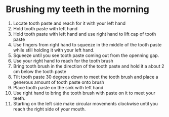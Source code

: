 # Brushing my teeth in the morning


1. Locate tooth paste and reach for it with your left hand
2. Hold tooth paste with left hand 
3. Hold tooth paste with left hand and use right hand to lift cap of tooth paste
4. Use fingers from right hand to squeeze in the middle of the tooth paste while still holding it with your left hand.
4. Squeeze until you see tooth paste coming out from the openning gap.
5. Use your right hand to reach for the tooth brush
6. Bring tooth brush in the direction of the tooth paste and hold it a about 2 cm below the tooth paste
7. Tilt tooth paste 30 degrees down to meet the tooth brush and place a generous amount of tooth paste onto brush
8. Place tooth paste on the sink with left hand
9. Use right hand to bring the tooth brush with paste on it to meet your teeth.
10. Starting on the left side make circular movements clockwise until you reach the right side of your mouth. 

